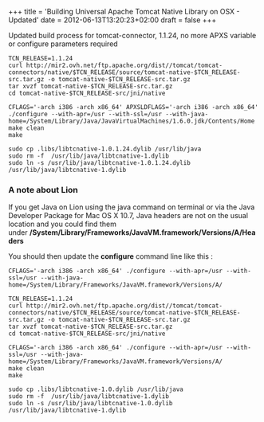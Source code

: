 +++
title = 'Building Universal Apache Tomcat Native Library on OSX - Updated'
date = 2012-06-13T13:20:23+02:00
draft = false
+++

Updated build process for tomcat-connector, 1.1.24, no more APXS variable or configure parameters required

```
TCN_RELEASE=1.1.24
curl http://mir2.ovh.net/ftp.apache.org/dist//tomcat/tomcat-connectors/native/$TCN_RELEASE/source/tomcat-native-$TCN_RELEASE-src.tar.gz -o tomcat-native-$TCN_RELEASE-src.tar.gz
tar xvzf tomcat-native-$TCN_RELEASE-src.tar.gz
cd tomcat-native-$TCN_RELEASE-src/jni/native

CFLAGS='-arch i386 -arch x86_64' APXSLDFLAGS='-arch i386 -arch x86_64' ./configure --with-apr=/usr --with-ssl=/usr --with-java-home=/System/Library/Java/JavaVirtualMachines/1.6.0.jdk/Contents/Home
make clean
make

sudo cp .libs/libtcnative-1.0.1.24.dylib /usr/lib/java
sudo rm -f  /usr/lib/java/libtcnative-1.dylib
sudo ln -s /usr/lib/java/libtcnative-1.0.1.24.dylib /usr/lib/java/libtcnative-1.dylib
```
### A note about Lion

If you get Java on Lion using the java command on terminal or via the Java Developer Package for Mac OS X 10.7, Java headers are not on the usual location and you could find them under **/System/Library/Frameworks/JavaVM.framework/Versions/A/Headers**

You should then update the **configure** command line like this :

```
CFLAGS='-arch i386 -arch x86_64' ./configure --with-apr=/usr --with-ssl=/usr --with-java-home=/System/Library/Frameworks/JavaVM.framework/Versions/A/
```

```
TCN_RELEASE=1.1.24
curl http://mir2.ovh.net/ftp.apache.org/dist//tomcat/tomcat-connectors/native/$TCN_RELEASE/source/tomcat-native-$TCN_RELEASE-src.tar.gz -o tomcat-native-$TCN_RELEASE-src.tar.gz
tar xvzf tomcat-native-$TCN_RELEASE-src.tar.gz
cd tomcat-native-$TCN_RELEASE-src/jni/native

CFLAGS='-arch i386 -arch x86_64' ./configure --with-apr=/usr --with-ssl=/usr --with-java-home=/System/Library/Frameworks/JavaVM.framework/Versions/A/
make clean
make

sudo cp .libs/libtcnative-1.0.dylib /usr/lib/java
sudo rm -f  /usr/lib/java/libtcnative-1.dylib
sudo ln -s /usr/lib/java/libtcnative-1.0.dylib /usr/lib/java/libtcnative-1.dylib
```

